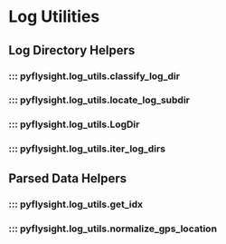 # Log Utilities

## Log Directory Helpers
### ::: pyflysight.log_utils.classify_log_dir
### ::: pyflysight.log_utils.locate_log_subdir
### ::: pyflysight.log_utils.LogDir
### ::: pyflysight.log_utils.iter_log_dirs

## Parsed Data Helpers
### ::: pyflysight.log_utils.get_idx
### ::: pyflysight.log_utils.normalize_gps_location
